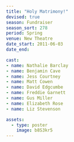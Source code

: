 ```yaml
---
title: "Holy Matrimony!"
devised: true
season: Fundraiser
season_sort: 278
period: Spring
venue: New Theatre
date_start: 2011-06-03
date_end:

cast:
- name: Nathalie Barclay
- name: Benjamin Cave
- name: Jess Courtney
- name: Matt Cowen
- name: David Edgcumbe
- name: Freddie Garnett
- name: Gus Miller
- name: Elizabeth Rose
- name: Liz Stevenson

assets:
  - type: poster
    image: b8S3kr5
---
```

